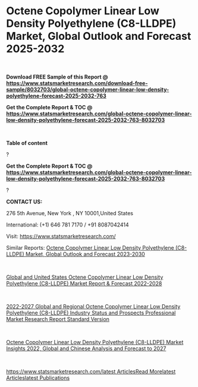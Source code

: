 <h1>Octene Copolymer Linear Low Density Polyethylene (C8-LLDPE) Market, Global Outlook and Forecast 2025-2032</h1><br/><p><strong>Download FREE Sample of this Report @ <a href="https://www.statsmarketresearch.com/download-free-sample/8032703/global-octene-copolymer-linear-low-density-polyethylene-forecast-2025-2032-763">https://www.statsmarketresearch.com/download-free-sample/8032703/global-octene-copolymer-linear-low-density-polyethylene-forecast-2025-2032-763</a></strong></p>
 
 
 
 <div><b>Get the Complete Report & TOC @ <a href="https://www.statsmarketresearch.com/global-octene-copolymer-linear-low-density-polyethylene-forecast-2025-2032-763-8032703">https://www.statsmarketresearch.com/global-octene-copolymer-linear-low-density-polyethylene-forecast-2025-2032-763-8032703</a></b></div>
 
 
 
 <p><br />
 
 <b>Table of content</b></p>
 
 
 
 <p>? </p>
 
 
 
 <div><b>Get the Complete Report & TOC @ <a href="https://www.statsmarketresearch.com/global-octene-copolymer-linear-low-density-polyethylene-forecast-2025-2032-763-8032703">https://www.statsmarketresearch.com/global-octene-copolymer-linear-low-density-polyethylene-forecast-2025-2032-763-8032703</a></b></div>
 
 
 
 <p>? </p>
 
 
 
 <p><b>CONTACT US:</b><br />
 
 276 5th Avenue, New York , NY 10001,United States<br />
 
 International: (+1) 646 781 7170 / +91 8087042414<br />
 
 Visit: <a href="https://www.statsmarketresearch.com/">https://www.statsmarketresearch.com/</a><br />
 
 Similar Reports: <a href="https://www.statsmarketresearch.com/global-octene-copolymer-linear-low-density-polyethylene-forecast-2025-2032-763-8032703">Octene Copolymer Linear Low Density Polyethylene (C8-LLDPE) Market, Global Outlook and Forecast 2023-2030</a><br />
 
 <br />
 
 <a href="https://www.statsmarketresearch.com/global-octene-copolymer-linear-low-density-polyethylene-forecast-2025-2032-763-8032703">Global and United States Octene Copolymer Linear Low Density Polyethylene (C8-LLDPE) Market Report & Forecast 2022-2028</a><br />
 
 <br />
 
 <a href="https://www.statsmarketresearch.com/global-octene-copolymer-linear-low-density-polyethylene-forecast-2025-2032-763-8032703">2022-2027 Global and Regional Octene Copolymer Linear Low Density Polyethylene (C8-LLDPE) Industry Status and Prospects Professional Market Research Report Standard Version</a><br />
 
 <br />
 
 <a href="https://www.statsmarketresearch.com/global-octene-copolymer-linear-low-density-polyethylene-forecast-2025-2032-763-8032703">Octene Copolymer Linear Low Density Polyethylene (C8-LLDPE) Market Insights 2022, Global and Chinese Analysis and Forecast to 2027</a><br />
 
 <br />
 
 <a href="https://gyeongbokgung.com">https://www.statsmarketresearch.com/</a><a href="https://hallyeomaritime.com">latest Articles</a><a href="https://jingwansa.com">Read More</a><a href="https://nguoiviet.jp/">latest Articles</a><a href="https://www.intelmarketresearch.com/">latest Publications</a></p>